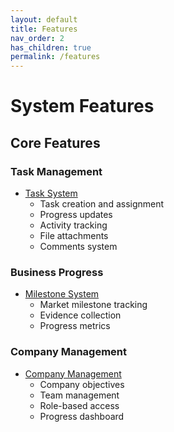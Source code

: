 ```yaml
---
layout: default
title: Features
nav_order: 2
has_children: true
permalink: /features
---
```


# System Features

## Core Features

### Task Management
- [Task System](Core/Task%20System.md)
  - Task creation and assignment
  - Progress updates
  - Activity tracking
  - File attachments
  - Comments system

### Business Progress
- [Milestone System](Core/Milestone%20System.md)
  - Market milestone tracking
  - Evidence collection
  - Progress metrics

### Company Management
- [Company Management](Core/Company%20Management.md)
  - Company objectives
  - Team management
  - Role-based access
  - Progress dashboard 